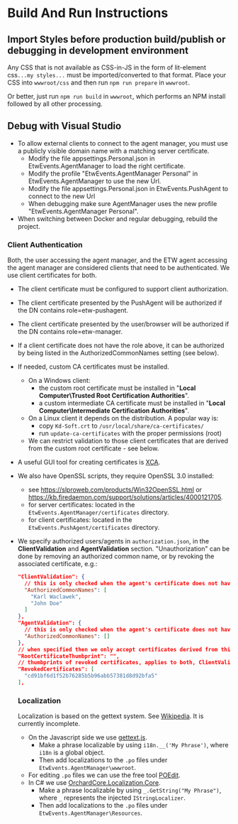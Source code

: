 # Build And Run Instructions

## Import Styles before production build/publish or debugging in development environment

Any CSS that is not available as CSS-in-JS in the form of lit-element css`...my styles...` must
be imported/converted to that format. Place your CSS into `wwwroot/css` and then run `npm run prepare` in `wwwroot`.

Or better, just run `npm run build` in `wwwroot`, which performs an NPM install followed by all other processing.

## Debug with Visual Studio

- To allow external clients to connect to the agent manager, you must use a publicly visible domain name with a matching server certificate.
  - Modify the file appsettings.Personal.json in EtwEvents.AgentManager to load the right certificate.
  - Modify the profile "EtwEvents.AgentManager Personal" in EtwEvents.AgentManager to use the new Url.
  - Modify the file appsettings.Personal.json in EtwEvents.PushAgent to connect to the new Url
  - When debugging make sure AgentManager uses the new profile "EtwEvents.AgentManager Personal".
- When switching between Docker and regular debugging, rebuild the project.

### Client Authentication

Both, the user accessing the agent manager, and the ETW agent accessing the agent manager are considered clients that need to be authenticated.
We use client certificates for both.

- The client certificate must be configured to support client authorization.

- The client certificate presented by the PushAgent will be authorized if the DN contains role=etw-pushagent.

- The client certificate presented by the user/browser will be authorized if the DN contains role=etw-manager.

- If a client certificate does not have the role above, it can be authorized by being listed in the AuthorizedCommonNames setting (see below).

- If needed, custom CA certificates must be installed.
  
  - On a Windows client:
    - the custom root certificate must be installed in "**Local Computer\Trusted Root Certification Authorities**".
    - a custom intermediate CA certificate must be installed in "**Local Computer\Intermediate Certification Authorities**".
  - On a Linux client it depends on the distribution. A popular way is:
    - copy `Kd-Soft.crt` to `/usr/local/share/ca-certificates/`
    - run `update-ca-certificates` with the proper permissions (root)
  - We can restrict validation to those client certificates that are derived from the custom root certificate - see below.

- A useful GUI tool for creating certificates is [XCA](https://www.hohnstaedt.de/xca/).

- We also have OpenSSL scripts, they require OpenSSL 3.0 installed:
  
  - see https://slproweb.com/products/Win32OpenSSL.html or https://kb.firedaemon.com/support/solutions/articles/4000121705.
  - for server certificates: located in the `EtwEvents.AgentManager/certificates` directory.
  - for client certificates: located in the `EtwEvents.PushAgent/certificates` directory.

- We specify authorized users/agents in `authorization.json`, in the **ClientValidation** and **AgentValidation** section.
  "Unauthorization" can be done by removing an authorized common name, or by revoking the associated certificate, e.g.:
  
  ```json
  "ClientValidation": {
    // this is only checked when the agent's certificate does not have role=etw-manager
    "AuthorizedCommonNames": [
      "Karl Waclawek",
      "John Doe"
    ]
  },
  "AgentValidation": {
    // this is only checked when the agent's certificate does not have role=etw-pushagent
    "AuthorizedCommonNames": []
  },
  // when specified then we only accept certificates derived from this root certificate
  "RootCertificateThumbprint": "",
  // thumbprints of revoked certificates, applies to both, ClientValidation and AgentValidation
  "RevokedCertificates": [
    "cd91bf6d1f52b76285b5b96abb57381d8d92bfa5"
  ],
  ```
  
  ### Localization
  
  Localization is based on the gettext system. See [Wikipedia](https://en.wikipedia.org/wiki/Gettext).
  It is currently incomplete.
  
  - On the Javascript side we use [gettext.js](https://github.com/guillaumepotier/gettext.js).
    - Make a phrase localizable by using `i18n.__('My Phrase')`, where `i18n` is a global object.
    - Then add localizations to the `.po` files under `EtwEvents.AgentManager\wwwroot`.
  - For editing `.po` files we can use the free tool [POEdit]( https://poedit.net/).
  - In C# we use [OrchardCore.Localization.Core](https://github.com/OrchardCMS/OrchardCore/tree/main/src/OrchardCore/OrchardCore.Localization.Core).
    - Make a phrase localizable by using `_.GetString("My Phrase")`, where `_` represents the injected `IStringLocalizer`.
    - Then add localizations to the `.po` files under `EtwEvents.AgentManager\Resources`.
